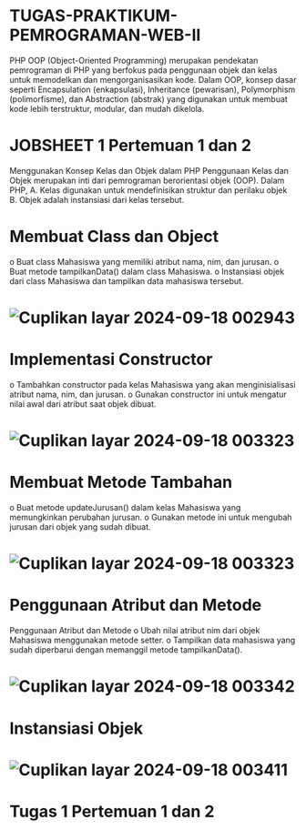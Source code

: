 # TUGAS-PRAKTIKUM-PEMROGRAMAN-WEB-II
PHP OOP (Object-Oriented Programming) 
merupakan pendekatan pemrograman di PHP yang berfokus pada penggunaan objek dan kelas untuk memodelkan dan mengorganisasikan kode. Dalam OOP, konsep dasar seperti Encapsulation (enkapsulasi), Inheritance (pewarisan), Polymorphism (polimorfisme), dan Abstraction (abstrak) yang digunakan untuk membuat kode lebih terstruktur, modular, dan mudah dikelola.

# JOBSHEET 1 Pertemuan 1 dan 2
Menggunakan Konsep Kelas dan Objek dalam PHP
Penggunaan Kelas dan Objek merupakan inti dari pemrograman berorientasi objek (OOP). 
Dalam PHP, 
A. Kelas digunakan untuk mendefinisikan struktur dan perilaku objek
B. Objek adalah instansiasi dari kelas tersebut. 

# Membuat Class dan Object
o Buat class Mahasiswa yang memiliki atribut nama, nim, dan jurusan.
o Buat metode tampilkanData() dalam class Mahasiswa.
o Instansiasi objek dari class Mahasiswa dan tampilkan data mahasiswa tersebut.
# ![Cuplikan layar 2024-09-18 002943](https://github.com/user-attachments/assets/e035cf02-dfab-43fe-b019-6a4be1fd7cb9)

# Implementasi Constructor
o Tambahkan constructor pada kelas Mahasiswa yang akan menginisialisasi
atribut nama, nim, dan jurusan.
o Gunakan constructor ini untuk mengatur nilai awal dari atribut saat objek dibuat.
# ![Cuplikan layar 2024-09-18 003323](https://github.com/user-attachments/assets/33b2c6b1-fd20-4440-810c-d55948e66c54)

# Membuat Metode Tambahan
o Buat metode updateJurusan() dalam kelas Mahasiswa yang memungkinkan
perubahan jurusan.
o Gunakan metode ini untuk mengubah jurusan dari objek yang sudah dibuat.
# ![Cuplikan layar 2024-09-18 003323](https://github.com/user-attachments/assets/f3bddd7a-285b-4a37-b72f-e189d0aac211)

# Penggunaan Atribut dan Metode
Penggunaan Atribut dan Metode
o Ubah nilai atribut nim dari objek Mahasiswa menggunakan metode setter.
o Tampilkan data mahasiswa yang sudah diperbarui dengan memanggil metode
tampilkanData().
# ![Cuplikan layar 2024-09-18 003342](https://github.com/user-attachments/assets/55c32749-8210-4722-8c97-054ec4100bed)

# Instansiasi Objek
# ![Cuplikan layar 2024-09-18 003411](https://github.com/user-attachments/assets/b3c57c2f-fdde-4ffc-afa8-7cd8bd85f1ec)

# Tugas 1 Pertemuan 1 dan 2
